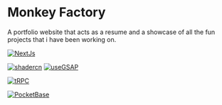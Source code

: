 # Monkey Factory

A portfolio website that acts as a resume and a showcase of all the fun projects that i have been working on.




[![NextJs](https://img.shields.io/badge/NextJS-14.1.3-green.svg)](https://nextjs.org/)

[![shadercn](https://img.shields.io/badge/ShaderCN/UI-black.svg)](https://ui.shadcn.com/docs)
[![useGSAP](https://img.shields.io/badge/useGSAP/UI-green.svg)](https:/gsap.com)
  
[![tRPC](https://img.shields.io/badge/tRPC-0.1.00-blue.svg)](https://trpc.io/)

[![PocketBase](https://img.shields.io/badge/PocketBase-0.22.12-black.svg)](https://pocketbase.io/)
